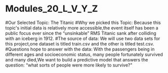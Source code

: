# Modules_20_L_V_Y_Z
#Our Selected Topic: The Titanic
#Why we picked this Topic: Because this topic's initial data is relatively more accessible,the event itself has been a public focus ever since the “unsinkable” RMS Titanic sank after colliding with an iceberg in 1912.
#The source of data: We will use two data sets for this project,one dataset is titled train.csv and the other is titled test.csv.
#Questions hope to answer with the data: With the passengers being in different ages and socioeconomic status, many people fortunately survived and many died,We want to build a predictive model that answers the question: “what sorts of people were more likely to survive?"
